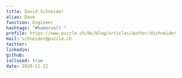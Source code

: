 ```yaml
---
title: David Schneider
alias: Dave
function: Engineer
hashtags: "#humorvoll "
profile: https://www.puzzle.ch/de/blog/articles/author/dschneider
mail: schneider@puzzle.ch
twitter:
linkedin:
github:
isClosed: true
date: 2020-11-22
---
```

